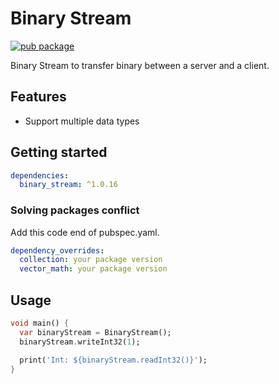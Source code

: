 # Binary Stream
[![pub package](https://img.shields.io/pub/v/binary_stream.svg)](https://pub.dartlang.org/packages/binary_stream)

Binary Stream to transfer binary between a server and a client.

## Features

* Support multiple data types

## Getting started

```yaml
dependencies:
  binary_stream: ^1.0.16
```

### Solving packages conflict
Add this code end of pubspec.yaml.
```yaml
dependency_overrides:
  collection: your package version
  vector_math: your package version
```

## Usage

```dart
void main() {
  var binaryStream = BinaryStream();
  binaryStream.writeInt32(1);

  print('Int: ${binaryStream.readInt32()}');
}
```
